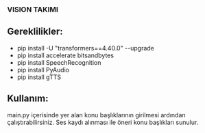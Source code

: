 ### VISION TAKIMI
## Gereklilikler:
- pip install -U "transformers==4.40.0" --upgrade
- pip install accelerate bitsandbytes
- pip install SpeechRecognition
- pip install PyAudio
- pip install gTTS
## Kullanım:
  main.py içerisinde yer alan konu başlıklarının girilmesi ardından çalıştırabilirsiniz. Ses kaydı alınması ile öneri konu başlıkları sunulur.
